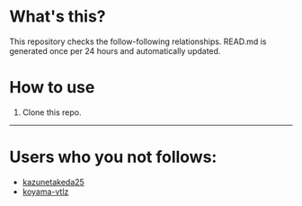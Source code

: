 # What's this?
This repository checks the follow-following relationships.
READ.md is generated once per 24 hours and automatically updated.
# How to use
1. Clone this repo.
 
 --- 
 
 # Users who you not follows: 
  
- [kazunetakeda25](https://github.com/kazunetakeda25/) 
- [koyama-vtlz](https://github.com/koyama-vtlz/) 
